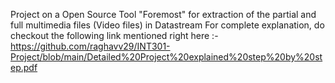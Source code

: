 Project on a Open Source Tool "Foremost" for extraction of the partial and full multimedia files (Video files) in Datastream
For complete explanation, do checkout the following link mentioned right here :- https://github.com/raghavv29/INT301-Project/blob/main/Detailed%20Project%20explained%20step%20by%20step.pdf
